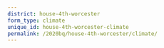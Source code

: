```yaml
---
district: house-4th-worcester
form_type: climate
unique_id: house-4th-worcester-climate
permalink: /2020bq/house-4th-worcester/climate/
---
```

